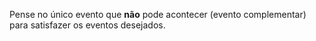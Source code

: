Pense no único evento que **não** pode acontecer (evento complementar) para satisfazer os eventos desejados.